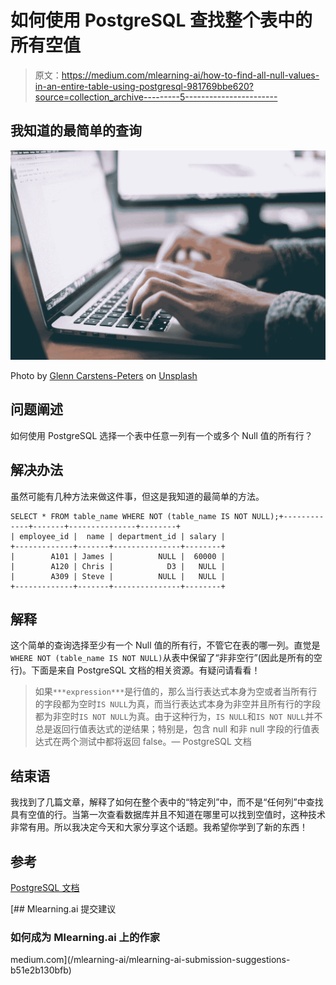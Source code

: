 # 如何使用 PostgreSQL 查找整个表中的所有空值

> 原文：<https://medium.com/mlearning-ai/how-to-find-all-null-values-in-an-entire-table-using-postgresql-981769bbe620?source=collection_archive---------5----------------------->

## 我知道的最简单的查询

![](img/45772a5986e78eb2c43ee4a13c8fcc16.png)

Photo by [Glenn Carstens-Peters](https://unsplash.com/@glenncarstenspeters?utm_source=medium&utm_medium=referral) on [Unsplash](https://unsplash.com?utm_source=medium&utm_medium=referral)

## 问题阐述

如何使用 PostgreSQL 选择一个表中任意一列有一个或多个 Null 值的所有行？

## 解决办法

虽然可能有几种方法来做这件事，但这是我知道的最简单的方法。

```
SELECT * FROM table_name WHERE NOT (table_name IS NOT NULL);+-------------+-------+---------------+--------+
| employee_id |  name | department_id | salary |
+-------------+-------+---------------+--------+
|        A101 | James |          NULL |  60000 |
|        A120 | Chris |            D3 |   NULL |
|        A309 | Steve |          NULL |   NULL |
+-------------+-------+---------------+--------+
```

## 解释

这个简单的查询选择至少有一个 Null 值的所有行，不管它在表的哪一列。直觉是`WHERE NOT (table_name IS NOT NULL)`从表中保留了“非非空行”(因此是所有的空行)。下面是来自 PostgreSQL 文档的相关资源。有疑问请看看！

> 如果`***expression***`是行值的，那么当行表达式本身为空或者当所有行的字段都为空时`IS NULL`为真，而当行表达式本身为非空并且所有行的字段都为非空时`IS NOT NULL`为真。由于这种行为，`IS NULL`和`IS NOT NULL`并不总是返回行值表达式的逆结果；特别是，包含 null 和非 null 字段的行值表达式在两个测试中都将返回 false。— PostgreSQL 文档

## 结束语

我找到了几篇文章，解释了如何在整个表中的“特定列”中，而不是“任何列”中查找具有空值的行。当第一次查看数据库并且不知道在哪里可以找到空值时，这种技术非常有用。所以我决定今天和大家分享这个话题。我希望你学到了新的东西！

## 参考

[PostgreSQL 文档](https://www.postgresql.org/docs/13/functions.html)

[](/mlearning-ai/mlearning-ai-submission-suggestions-b51e2b130bfb) [## Mlearning.ai 提交建议

### 如何成为 Mlearning.ai 上的作家

medium.com](/mlearning-ai/mlearning-ai-submission-suggestions-b51e2b130bfb)